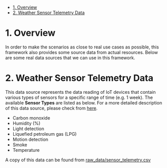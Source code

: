 - [1. Overview](#1-overview)
- [2. Weather Sensor Telemetry Data](#2-weather-sensor-telemetry-data)


# 1. Overview

In order to make the scenarios as close to real use cases as possible, this framework also provides some source data from actual resources. Below are some real data sources that we can use in this framework.

# 2. Weather Sensor Telemetry Data

This data source represents the data reading of IoT devices that contain various types of sensors for a specific range of time (e.g. 1 week). The available **Sensor Types** are listed as below. For a more detailed description of this data source, please check from [here](https://www.kaggle.com/datasets/garystafford/environmental-sensor-data-132k).
* Carbon monoxide
* Humidity (%)
* Light detection
* Liquefied petroleum gas (LPG)
* Motion detection
* Smoke
* Temperature

A copy of this data can be found from [raw_data/sensor_telemetry.csv](raw_data/sensor_telemetry.csv)